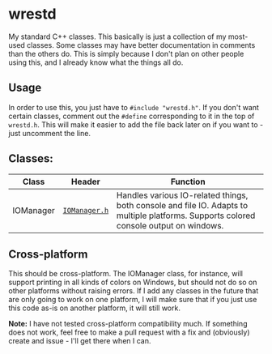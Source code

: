 # wrestd
My standard C++ classes. This basically is just a collection of my most-used classes. Some classes may have better documentation in comments than the others do. This is simply because I don't plan on other people using this, and I already know what the things all do.

## Usage
In order to use this, you just have to `#include "wrestd.h"`. If you don't want certain classes, comment out the `#define` corresponding to it in the top of `wrestd.h`. This will make it easier to add the file back later on if you want to - just uncomment the line.

## Classes:
| Class | Header | Function |
| --- | --- | --- |
| IOManager | [`IOManager.h`](Code/IOManager.h) | Handles various IO-related things, both console and file IO. Adapts to multiple platforms. Supports colored console output on windows. |

## Cross-platform
This should be cross-platform. The IOManager class, for instance, will support printing in all kinds of colors on Windows, but should not do so on other platforms without raising errors. If I add any classes in the future that are only going to work on one platform, I will make sure that if you just use this code as-is on another platform, it will still work.

**Note:** I have not tested cross-platform compatibility much. If something does not work, feel free to make a pull request with a fix and (obviously) create and issue - I'll get there when I can.